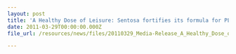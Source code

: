 ```yaml
---
layout: post
title: 'A Healthy Dose of Leisure: Sentosa fortifies its formula for PLAY'
date: 2011-03-29T00:00:00.000Z
file_url: /resources/news/files/20110329_Media-Release_A_Healthy_Dose_of_Leisure_Sentosa_fortifies_its_formula_for_PLAY.pdf

---
```


